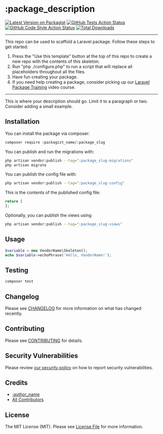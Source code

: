 # :package_description

[![Latest Version on Packagist](https://img.shields.io/packagist/v/:github_name/:package_slug.svg?style=flat-square)](https://packagist.org/packages/:packagist_name/:package_slug)
[![GitHub Tests Action Status](https://img.shields.io/github/actions/workflow/status/:github_name/:package_slug/run-tests.yml?branch=2.x&label=tests&style=flat-square)](https://github.com/:github_name/:package_slug/actions?query=workflow%3Arun-tests+branch%3A2.x)
[![GitHub Code Style Action Status](https://img.shields.io/github/actions/workflow/status/:github_name/:package_slug/fix-php-code-style-issues.yml?branch=2.x&label=code%20style&style=flat-square)](https://github.com/:github_name/:package_slug/actions?query=workflow%3A"Fix+PHP+code+style+issues"+branch%3A2.x)
[![Total Downloads](https://img.shields.io/packagist/dt/:github_name/:package_slug.svg?style=flat-square)](https://packagist.org/packages/:packagist_name/:package_slug)
<!--delete-->
---
This repo can be used to scaffold a Laravel package. Follow these steps to get started:

1. Press the "Use this template" button at the top of this repo to create a new repo with the contents of this skeleton.
2. Run "php ./configure.php" to run a script that will replace all placeholders throughout all the files.
3. Have fun creating your package.
4. If you need help creating a package, consider picking up our <a href="https://laravelpackage.training">Laravel Package Training</a> video course.
---
<!--/delete-->
This is where your description should go. Limit it to a paragraph or two. Consider adding a small example.

## Installation

You can install the package via composer:

```bash
composer require :packagist_name/:package_slug
```

You can publish and run the migrations with:

```bash
php artisan vendor:publish --tag=":package_slug-migrations"
php artisan migrate
```

You can publish the config file with:

```bash
php artisan vendor:publish --tag=":package_slug-config"
```

This is the contents of the published config file:

```php
return [
];
```

Optionally, you can publish the views using

```bash
php artisan vendor:publish --tag=":package_slug-views"
```

## Usage

```php
$variable = new VendorName\Skeleton();
echo $variable->echoPhrase('Hello, VendorName!');
```

## Testing

```bash
composer test
```

## Changelog

Please see [CHANGELOG](CHANGELOG.md) for more information on what has changed recently.

## Contributing

Please see [CONTRIBUTING](CONTRIBUTING.md) for details.

## Security Vulnerabilities

Please review [our security policy](../../security/policy) on how to report security vulnerabilities.

## Credits

- [:author_name](https://github.com/:author_username)
- [All Contributors](../../contributors)

## License

The MIT License (MIT). Please see [License File](LICENSE.md) for more information.
